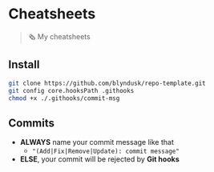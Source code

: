 # Cheatsheets

> 🗞 My cheatsheets

## Install

```bash
git clone https://github.com/blyndusk/repo-template.git
git config core.hooksPath .githooks
chmod +x ./.githooks/commit-msg
```

## Commits

- **ALWAYS** name your commit message like that
  - `"(Add|Fix|Remove|Update): commit message"`
- **ELSE**, your commit will be rejected by **Git hooks**
